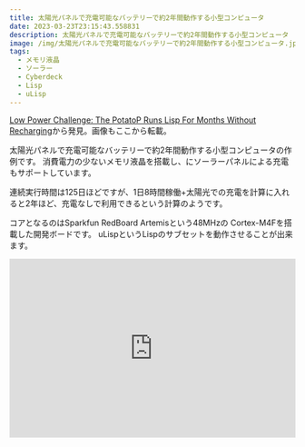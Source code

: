 ```yaml
---
title: 太陽光パネルで充電可能なバッテリーで約2年間動作する小型コンピュータ
date: 2023-03-23T23:15:43.558831
description: 太陽光パネルで充電可能なバッテリーで約2年間動作する小型コンピュータ
image: /img/太陽光パネルで充電可能なバッテリーで約2年間動作する小型コンピュータ.jpg
tags:
  - メモリ液晶
  - ソーラー
  - Cyberdeck
  - Lisp
  - uLisp
---
```

[Low Power Challenge: The PotatoP Runs Lisp For Months Without Recharging](https://hackaday.com/2023/03/06/low-power-challenge-the-potatop-runs-lisp-for-months-without-recharging/)から発見。画像もここから転載。

太陽光パネルで充電可能なバッテリーで約2年間動作する小型コンピュータの作例です。
消費電力の少ないメモリ液晶を搭載し、にソーラーパネルによる充電もサポートしています。

連続実行時間は125日ほどですが、1日8時間稼働+太陽光での充電を計算に入れると2年ほど、充電なしで利用できるという計算のようです。

コアとなるのはSparkfun RedBoard Artemisという48MHzの Cortex-M4Fを搭載した開発ボードです。
uLispというLispのサブセットを動作させることが出来ます。

<iframe width="100%" height="315" src="https://www.youtube.com/embed/W_9N8apYEjc" title="YouTube video player" frameborder="0" allow="accelerometer; autoplay; clipboard-write; encrypted-media; gyroscope; picture-in-picture" allowfullscreen></iframe>

